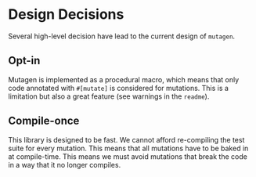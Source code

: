 # Design Decisions

Several high-level decision have lead to the current design of `mutagen`. 

## Opt-in

Mutagen is implemented as a procedural macro, which means that only code annotated with `#[mutate]` is considered for mutations. This is a limitation but also a great feature (see warnings in the `readme`).

## Compile-once

This library is designed to be fast. We cannot afford re-compiling the test suite for every mutation. This means that all mutations have to be baked in at compile-time. This means we must avoid mutations that break the code in a way that it no longer compiles.
